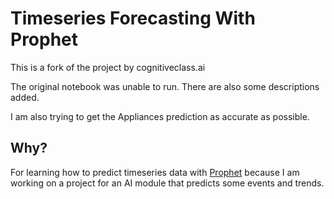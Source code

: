 # Timeseries Forecasting With Prophet

This is a fork of the project by cognitiveclass.ai

The original notebook was unable to run. There are also some descriptions added.

I am also trying to get the Appliances prediction as accurate as possible.

## Why?
For learning how to predict timeseries data with [Prophet](https://facebook.github.io/prophet/) because I am working on a project for an AI module that predicts some events and trends.
